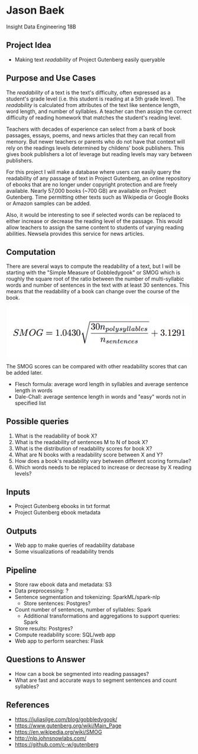 # Jason Baek 
Insight Data Engineering 18B

## Project Idea
- Making text *readability* of Project Gutenberg easily queryable 

## Purpose and Use Cases
The *readability* of a text is the text's difficulty, often expressed as a student's grade level (i.e. this student is reading at a 5th grade level). The *readability* is calculated from attributes of the text like sentence length, word length, and number of syllables. A teacher can then assign the correct difficulty of reading homework that matches the student's reading level. 

Teachers with decades of experience can select from a bank of book passages, essays, poems, and news articles that they can recall from memory. But newer teachers or parents who do not have that context will rely on the readings levels determined by childens' book publishers. This gives book publishers a lot of leverage but reading levels may vary between publishers.

For this project I will make a database where users can easily query the readability of any passage of text in Project Gutenberg, an online repository of ebooks that are no longer under copyright protection and are freely available. Nearly 57,000 books (~700 GB) are available on Project Gutenberg. Time permitting other texts such as Wikipedia or Google Books or Amazon samples can be added.  

Also, it would be interesting to see if selected words can be replaced to either increase or decrease the reading level of the passage. This would allow teachers to assign the same content to students of varying reading abilities. Newsela provides this service for news articles. 

## Computation
There are several ways to compute the readability of a text, but I will be starting with the "Simple Measure of Gobbledygook" or SMOG which is roughly the square root of the ratio between the number of multi-syllabic words and number of sentences in the text with at least 30 sentences. This means that the readability of a book can change over the course of the book. 

![SMOG Readability Formula](img/smog_formula.png)

The SMOG scores can be compared with other readability scores that can be added later. 
- Flesch formula: average word length in syllables and average sentence length in words
- Dale-Chall: average sentence length in words and "easy" words not in specified list

## Possible queries
1. What is the readability of book X?
2. What is the readability of sentences M to N of book X?
3. What is the distribution of readability scores for book X? 
4. What are N books with a readability score between X and Y?
5. How does a book's readability vary between different scoring formulae?
6. Which words needs to be replaced to increase or decrease by X reading levels?

## Inputs
- Project Gutenberg ebooks in txt format
- Project Gutenberg ebook metadata

## Outputs
- Web app to make queries of readability database 
- Some visualizations of readability trends 

## Pipeline 
- Store raw ebook data and metadata: S3
- Data preprocessing: ? 
- Sentence segmentation and tokenizing: SparkML/spark-nlp
    - Store sentences: Postgres?
- Count number of sentences, number of syllables: Spark
    - Additional transformations and aggregations to support queries: Spark
- Store results: Postgres?
- Compute readability score: SQL/web app 
- Web app to perform searches: Flask

## Questions to Answer
- How can a book be segmented into reading passages?
- What are fast and accurate ways to segment sentences and count syllables?

## References
- https://juliasilge.com/blog/gobbledygook/
- https://www.gutenberg.org/wiki/Main_Page 
- https://en.wikipedia.org/wiki/SMOG 
- http://nlp.johnsnowlabs.com/
- https://github.com/c-w/gutenberg
